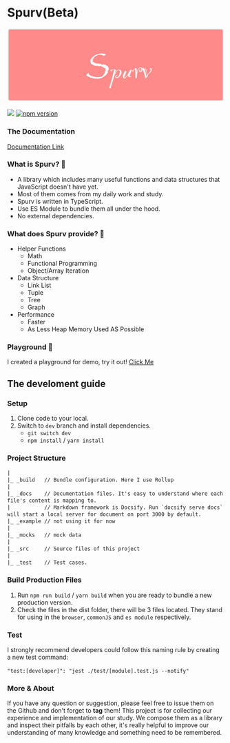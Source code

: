 <!--
 * @Date: 2020-07-06 23:09:48
 * @LastEditors: Conghao Cai🔧
 * @LastEditTime: 2020-07-07 00:10:08
 * @FilePath: /spurv/ifoo/README.md
--> 
# Spurv(Beta)

![avatar](https://raw.githubusercontent.com/Freeyayo/ifoo/master/docs/_media/logo.png)

[![](https://data.jsdelivr.com/v1/package/npm/spurv/badge)](https://www.jsdelivr.com/package/npm/spurv)
[![npm version](https://badge.fury.io/js/spurv.svg)](https://badge.fury.io/js/spurv)

### The Documentation
[Documentation Link](https://freeyayo.github.io/ifoo/#/)

### What is Spurv?  🤖️
- A library which includes many useful functions and data structures that JavaScript doesn't have yet.
- Most of them comes from my daily work and study.
- Spurv is written in TypeScript.
- Use ES Module to bundle them all under the hood.
- No external dependencies.

### What does Spurv provide? 🔧

- Helper Functions 
    - Math
    - Functional Programming
    - Object/Array Iteration
- Data Structure
    - Link List
    - Tuple
    - Tree
    - Graph
- Performance
    - Faster
    - As Less Heap Memory Used AS Possible

### Playground 🏀

I created a playground for demo, try it out!
[Click Me](https://stackblitz.com/edit/spurv-playground?embed=1&file=index.js)

## The develoment guide

### Setup
1. Clone code to your local.
2. Switch to `dev` branch and install dependencies.
    - `git switch dev`
	- `npm install` / `yarn install`

### Project Structure
```
|
|_ _build	// Bundle configuration. Here I use Rollup
|
|_ _docs	// Documentation files. It's easy to understand where each file's content is mapping to.
|		   	// Markdown framework is Docsify. Run `docsify serve docs` will start a local server for document on port 3000 by default.
|_ _example	// not using it for now
|
|_ _mocks   // mock data
|
|_ _src		// Source files of this project
|
|_ _test 	// Test cases.
```

### Build Production Files
1. Run `npm run build` / `yarn build` when you are ready to bundle a new production version.
2. Check the files in the dist folder, there will be 3 files located. They stand for using in the `browser`, `commonJS` and `es module` respectively.

### Test
I strongly recommend developers could follow this naming rule by creating a new test command:

`"test:[developer]": "jest ./test/[module].test.js --notify"`

### More & About
If you have any question or suggestion, please feel free to issue them on the Github and don't forget to **tag** them!
This project is for collecting our experience and implementation of our study. We compose them as a library and inspect their pitfalls by each other, it's really helpful to improve our understanding of many knowledge and something need to be remembered.
